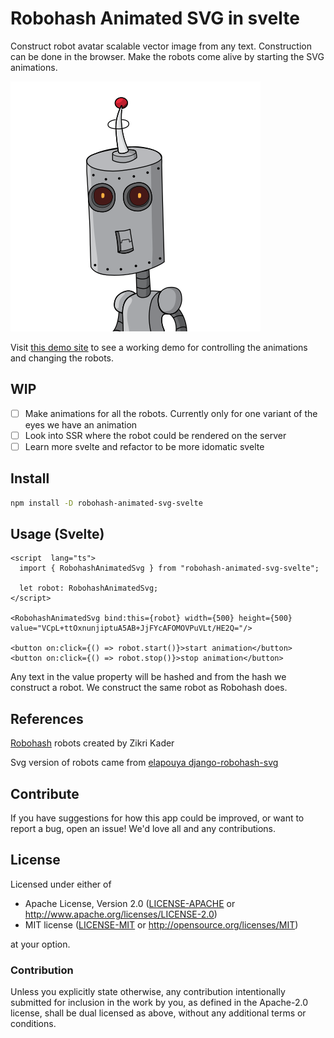 # Robohash Animated SVG in svelte

Construct robot avatar scalable vector image from any text. Construction can be done in the browser. Make the robots come alive by starting the SVG animations.

![animated svg image](robot.svg)

Visit [this demo site](https://robohash-animated-svg-svelte-hml93a2j1-mbracher.vercel.app/) to see a working demo for controlling the animations and changing the robots.

## WIP
- [ ] Make animations for all the robots. Currently only for one variant of the eyes we have an animation
- [ ] Look into SSR where the robot could be rendered on the server
- [ ] Learn more svelte and refactor to be more idomatic svelte

## Install
```bash
npm install -D robohash-animated-svg-svelte
```

## Usage (Svelte)
```svelte
<script  lang="ts">
  import { RobohashAnimatedSvg } from "robohash-animated-svg-svelte";

  let robot: RobohashAnimatedSvg;
</script>

<RobohashAnimatedSvg bind:this={robot} width={500} height={500} value="VCpL+ttOxnunjiptuA5AB+JjFYcAFOMOVPuVLt/HE2Q="/>

<button on:click={() => robot.start()}>start animation</button>
<button on:click={() => robot.stop()}>stop animation</button>
```

Any text in the value property will be hashed and from the hash we construct a robot. We construct the same robot as Robohash does.

## References
[Robohash](https://robohash.org/) robots created by Zikri Kader

Svg version of robots came from [elapouya django-robohash-svg](https://github.com/elapouya/django-robohash-svg)

## Contribute
If you have suggestions for how this app could be improved, or want to report a bug, open an issue! We'd love all and any contributions.

## License
Licensed under either of

- Apache License, Version 2.0 ([LICENSE-APACHE](LICENSE-APACHE) or
  http://www.apache.org/licenses/LICENSE-2.0)
- MIT license ([LICENSE-MIT](LICENSE-MIT) or http://opensource.org/licenses/MIT)

at your option.

### Contribution

Unless you explicitly state otherwise, any contribution intentionally submitted for inclusion in the
work by you, as defined in the Apache-2.0 license, shall be dual licensed as above, without any
additional terms or conditions.